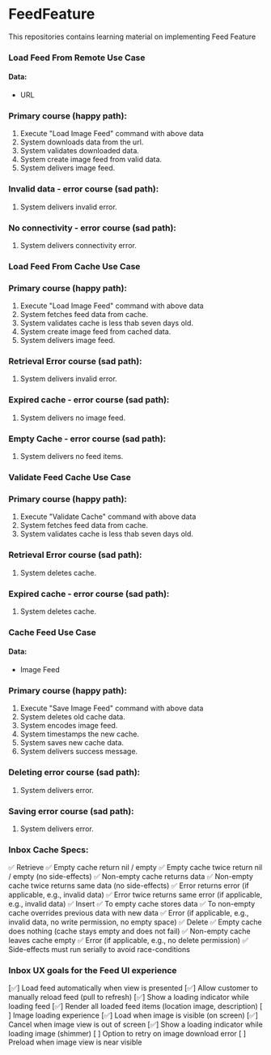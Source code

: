 # FeedFeature
This repositories contains learning material on implementing Feed Feature

### Load Feed From Remote Use Case

#### Data:
- URL

### Primary course (happy path):
1. Execute "Load Image Feed" command with above data
2. System downloads data from the url.
3. System validates downloaded data.
4. System create image feed from valid data.
5. System delivers image feed.

### Invalid data - error course (sad path):
1. System delivers invalid error.

### No connectivity - error course (sad path):
1. System delivers connectivity error.

### Load Feed From Cache Use Case

### Primary course (happy path):
1. Execute "Load Image Feed" command with above data
2. System fetches feed data from cache.
3. System validates cache is less thab seven days old.
4. System create image feed from cached data.
5. System delivers image feed.

### Retrieval Error course (sad path):
1. System delivers invalid error.

### Expired cache - error course (sad path):
1. System delivers no image feed.

### Empty Cache - error course (sad path):
1. System delivers no feed items.

### Validate Feed Cache Use Case

### Primary course (happy path):
1. Execute "Validate Cache" command with above data
2. System fetches feed data from cache.
3. System validates cache is less thab seven days old.

### Retrieval Error course (sad path):
1. System deletes cache.

### Expired cache - error course (sad path):
1. System deletes cache.

### Cache Feed Use Case

#### Data:
- Image Feed

### Primary course (happy path):
1. Execute "Save Image Feed" command with above data
2. System deletes old cache data.
3. System encodes image feed.
4. System timestamps the new cache.
5. System saves new cache data.
6. System delivers success message. 

### Deleting error course (sad path):
1. System delivers error.

### Saving error course (sad path):
1. System delivers error.

### Inbox Cache Specs:
✅ Retrieve
    ✅ Empty cache return nil / empty
    ✅ Empty cache twice return nil / empty (no side-effects)
    ✅ Non-empty cache returns data
    ✅ Non-empty cache twice returns same data (no side-effects)
    ✅ Error returns error (if applicable, e.g., invalid data)
    ✅ Error twice returns same error (if applicable, e.g., invalid data)
✅ Insert
    ✅ To empty cache stores data
    ✅ To non-empty cache overrides previous data with new data
    ✅ Error (if applicable, e.g., invalid data, no write permission, no empty space)
✅ Delete
    ✅ Empty cache does nothing (cache stays empty and does not fail)
    ✅ Non-empty cache leaves cache empty
    ✅ Error (if applicable, e.g., no delete permission)
✅ Side-effects must run serially to avoid race-conditions

### Inbox UX goals for the Feed UI experience

[✅] Load feed automatically when view is presented
[✅] Allow customer to manually reload feed (pull to refresh)
[✅] Show a loading indicator while loading feed 
[✅] Render all loaded feed items (location image, description)
[ ] Image loading experience
    [✅] Load when image is visible (on screen)
    [✅] Cancel when image view is out of screen
    [✅] Show a loading indicator while loading image (shimmer)
    [ ] Option to retry on image download error
    [ ] Preload when image view is near visible

